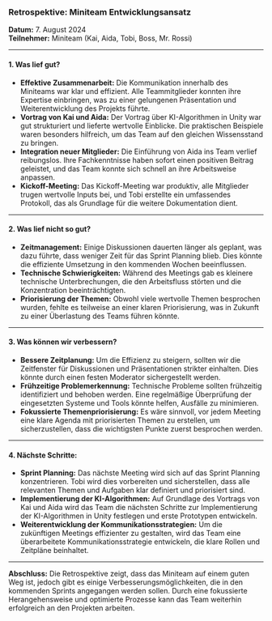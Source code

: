 ### **Retrospektive: Miniteam Entwicklungsansatz**

**Datum:** 7. August 2024  
**Teilnehmer:** Miniteam (Kai, Aida, Tobi, Boss, Mr. Rossi)

---

#### **1. Was lief gut?**

- **Effektive Zusammenarbeit:** Die Kommunikation innerhalb des Miniteams war klar und effizient. Alle Teammitglieder konnten ihre Expertise einbringen, was zu einer gelungenen Präsentation und Weiterentwicklung des Projekts führte.
- **Vortrag von Kai und Aida:** Der Vortrag über KI-Algorithmen in Unity war gut strukturiert und lieferte wertvolle Einblicke. Die praktischen Beispiele waren besonders hilfreich, um das Team auf den gleichen Wissensstand zu bringen.
- **Integration neuer Mitglieder:** Die Einführung von Aida ins Team verlief reibungslos. Ihre Fachkenntnisse haben sofort einen positiven Beitrag geleistet, und das Team konnte sich schnell an ihre Arbeitsweise anpassen.
- **Kickoff-Meeting:** Das Kickoff-Meeting war produktiv, alle Mitglieder trugen wertvolle Inputs bei, und Tobi erstellte ein umfassendes Protokoll, das als Grundlage für die weitere Dokumentation dient.

---

#### **2. Was lief nicht so gut?**

- **Zeitmanagement:** Einige Diskussionen dauerten länger als geplant, was dazu führte, dass weniger Zeit für das Sprint Planning blieb. Dies könnte die effiziente Umsetzung in den kommenden Wochen beeinflussen.
- **Technische Schwierigkeiten:** Während des Meetings gab es kleinere technische Unterbrechungen, die den Arbeitsfluss störten und die Konzentration beeinträchtigten.
- **Priorisierung der Themen:** Obwohl viele wertvolle Themen besprochen wurden, fehlte es teilweise an einer klaren Priorisierung, was in Zukunft zu einer Überlastung des Teams führen könnte.

---

#### **3. Was können wir verbessern?**

- **Bessere Zeitplanung:** Um die Effizienz zu steigern, sollten wir die Zeitfenster für Diskussionen und Präsentationen strikter einhalten. Dies könnte durch einen festen Moderator sichergestellt werden.
- **Frühzeitige Problemerkennung:** Technische Probleme sollten frühzeitig identifiziert und behoben werden. Eine regelmäßige Überprüfung der eingesetzten Systeme und Tools könnte helfen, Ausfälle zu minimieren.
- **Fokussierte Themenpriorisierung:** Es wäre sinnvoll, vor jedem Meeting eine klare Agenda mit priorisierten Themen zu erstellen, um sicherzustellen, dass die wichtigsten Punkte zuerst besprochen werden.

---

#### **4. Nächste Schritte:**

- **Sprint Planning:** Das nächste Meeting wird sich auf das Sprint Planning konzentrieren. Tobi wird dies vorbereiten und sicherstellen, dass alle relevanten Themen und Aufgaben klar definiert und priorisiert sind.
- **Implementierung der KI-Algorithmen:** Auf Grundlage des Vortrags von Kai und Aida wird das Team die nächsten Schritte zur Implementierung der KI-Algorithmen in Unity festlegen und erste Prototypen entwickeln.
- **Weiterentwicklung der Kommunikationsstrategien:** Um die zukünftigen Meetings effizienter zu gestalten, wird das Team eine überarbeitete Kommunikationsstrategie entwickeln, die klare Rollen und Zeitpläne beinhaltet.

---

**Abschluss:** Die Retrospektive zeigt, dass das Miniteam auf einem guten Weg ist, jedoch gibt es einige Verbesserungsmöglichkeiten, die in den kommenden Sprints angegangen werden sollen. Durch eine fokussierte Herangehensweise und optimierte Prozesse kann das Team weiterhin erfolgreich an den Projekten arbeiten.
